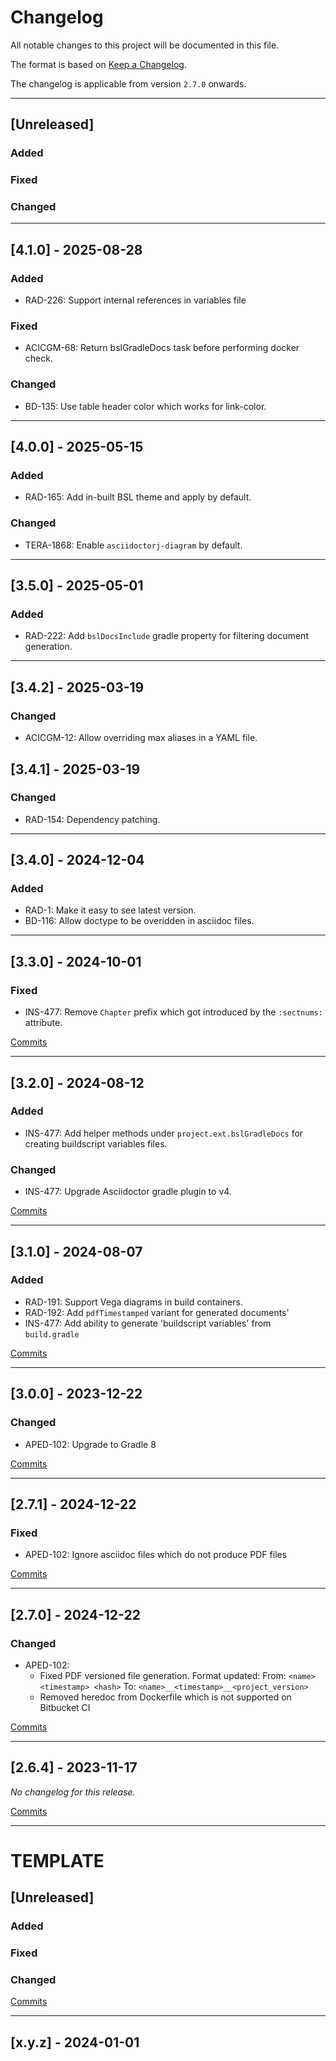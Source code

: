 # Changelog

All notable changes to this project will be documented in this file.

The format is based on [Keep a Changelog](https://keepachangelog.com/en/1.0.0/).

The changelog is applicable from version `2.7.0` onwards.

---

## [Unreleased]

### Added

### Fixed

### Changed

---

## [4.1.0] - 2025-08-28

### Added

* RAD-226: Support internal references in variables file

### Fixed

* ACICGM-68: Return bslGradleDocs task before performing docker check.

### Changed

* BD-135: Use table header color which works for link-color.

---

## [4.0.0] - 2025-05-15

### Added

* RAD-165: Add in-built BSL theme and apply by default.

### Changed

* TERA-1868: Enable `asciidoctorj-diagram` by default.

---

## [3.5.0] - 2025-05-01

### Added

* RAD-222: Add `bslDocsInclude` gradle property for filtering document generation.

---

## [3.4.2] - 2025-03-19

### Changed

* ACICGM-12: Allow overriding max aliases in a YAML file.

## [3.4.1] - 2025-03-19

### Changed

* RAD-154: Dependency patching.
---

## [3.4.0] - 2024-12-04

### Added

* RAD-1: Make it easy to see latest version.
* BD-116: Allow doctype to be overidden in asciidoc files.

---

## [3.3.0] - 2024-10-01

### Fixed

* INS-477: Remove `Chapter` prefix which got introduced by the `:sectnums:` attribute.

[Commits](https://github.com/brightsparklabs/gradle-docker/compare/3.2.0...HEAD)

---

## [3.2.0] - 2024-08-12

### Added

* INS-477: Add helper methods under `project.ext.bslGradleDocs` for creating buildscript variables
  files.

### Changed

* INS-477: Upgrade Asciidoctor gradle plugin to v4.

[Commits](https://github.com/brightsparklabs/gradle-docker/compare/3.1.0...3.2.0)

---

## [3.1.0] - 2024-08-07

### Added

* RAD-191: Support Vega diagrams in build containers.
* RAD-192: Add `pdfTimestamped` variant for generated documents'
* INS-477: Add ability to generate 'buildscript variables' from `build.gradle`

[Commits](https://github.com/brightsparklabs/gradle-docker/compare/3.0.0...3.y.z)

---

## [3.0.0] - 2023-12-22

### Changed

* APED-102: Upgrade to Gradle 8

[Commits](https://github.com/brightsparklabs/gradle-docker/compare/2.7.1...3.0.0)

---

## [2.7.1] - 2024-12-22

### Fixed

* APED-102: Ignore asciidoc files which do not produce PDF files

[Commits](https://github.com/brightsparklabs/gradle-docker/compare/2.7.0...2.7.1)

---

## [2.7.0] - 2024-12-22

### Changed

* APED-102:
    * Fixed PDF versioned file generation. Format updated:
        From: `<name> <timestamp> <hash>`
        To:   `<name>__<timestamp>__<project_version>`
    * Removed heredoc from Dockerfile which is not supported on Bitbucket CI

[Commits](https://github.com/brightsparklabs/gradle-docker/compare/2.6.4...2.7.0)

---

## [2.6.4] - 2023-11-17

_No changelog for this release._

[Commits](https://github.com/brightsparklabs/appcli/compare/2.6.3...2.6.4)

---

# TEMPLATE

## [Unreleased]

### Added

### Fixed

### Changed

[Commits](https://github.com/brightsparklabs/gradle-docker/compare/x.y.z...HEAD)

---

## [x.y.z] - 2024-01-01
